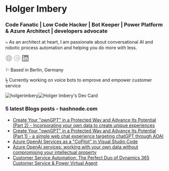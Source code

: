 # Holger Imbery
### Code Fanatic | Low Code Hacker | Bot Keeper | Power Platform & Azure Architect | developers advocate

⤷ As an architect at heart, 
I am passionate about conversational AI and robotic process automation and helping you do more with less.

 <a aligh="left" href="https://www.cognitiveservices.ninja" target="_blank" rel="noreferrer noopener"><img src="https://raw.githubusercontent.com/0xShapeShifter/dev-story/master/public/images/socials/globe.svg" alt="Website" width="22" height="22" /></a> <a aligh="left" href="mailto:the@cognitiveservices,ninja" target="_blank" rel="noreferrer noopener"><img src="https://raw.githubusercontent.com/0xShapeShifter/dev-story/master/public/images/socials/at.svg" alt="Email" width="22" height="22" /></a> <a aligh="left" href="https://www.linkedin.com/in/holgerimbery" target="_blank" rel="noreferrer noopener"><img src="https://raw.githubusercontent.com/0xShapeShifter/dev-story/master/public/images/socials/linkedin.svg" alt="LinkedIn" width="22" height="22" /></a>  

⚐ Based in Berlin, Germany

ϟ Currently working on voice bots to emprove and empower customer service

 

<a href="https://app.daily.dev/thecognitiveservicesninja"><img src="https://api.daily.dev/devcards/7d6788ea96d04422bdcc4f633263bc26.png?r=f2m" align=right width="400" alt="Holger Imbery's Dev Card"/></a>

<p align="left"> <img src="https://komarev.com/ghpvc/?username=holgerimbery&label=Profile%20views&color=0e75b6&style=flat" alt="holgerimbery" /> </p>

### 5 latest Blogs posts - hashnode.com
<!-- HASHNODE:START -->
- [Create Your &quot;ownGPT&quot; in a Protected Way and Advance Its Potential &lpar;Part 2&rpar; - Incorporating your own data to create unique experiences](https://the.cognitiveservices.ninja/create-your-owngpt-in-a-protected-way-and-advance-its-potential-part-2-incorporating-your-own-data-to-create-unique-experiences)
- [Create Your &quot;ownGPT&quot; in a Protected Way and Advance Its Potential &lpar;Part 1&rpar; - a simple web chat experience targeting chatGPT through AOAI](https://the.cognitiveservices.ninja/create-your-owngpt-in-a-protected-way-and-advance-its-potential-part-1-a-simple-web-chat-experience-targeting-chatgpt-through-aoai)
- [Azure OpenAI Services as a &quot;CoPilot&quot; in Visual Studio Code](https://the.cognitiveservices.ninja/azure-openai-services-as-a-copilot-in-visual-studio-code)
- [Azure OpenAi services: working with your own data without compromising your intellectual property](https://the.cognitiveservices.ninja/azure-openai-services-working-with-your-own-data-without-compromising-your-intellectual-property)
- [Customer Service Automation: The Perfect Duo of Dynamics 365 Customer Service &amp; Power Virtual Agent](https://the.cognitiveservices.ninja/customer-service-automation-the-perfect-duo-of-dynamics-365-customer-service-power-virtual-agent)
<!-- HASHNODE:END -->

